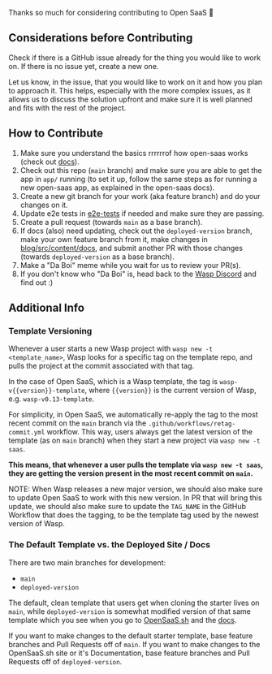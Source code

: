 Thanks so much for considering contributing to Open SaaS 🙏

## Considerations before Contributing

Check if there is a GitHub issue already for the thing you would like to work on. If there is no issue yet, create a new one.

Let us know, in the issue, that you would like to work on it and how you plan to approach it.
This helps, especially with the more complex issues, as it allows us to discuss the solution upfront and make sure it is well planned and fits with the rest of the project.

## How to Contribute

1. Make sure you understand the basics rrrrrrof how open-saas works (check out [docs](https://docs.opensaas.sh)).
2. Check out this repo (`main` branch) and make sure you are able to get the app in `app/` running (to set it up, follow the same steps as for running a new open-saas app, as explained in the open-saas docs).
3. Create a new git branch for your work (aka feature branch) and do your changes on it.
4. Update e2e tests in [e2e-tests](/e2e-tests/) if needed and make sure they are passing.
5. Create a pull request (towards `main` as a base branch).
6. If docs (also) need updating, check out the `deployed-version` branch, make your own feature branch from it, make changes in [blog/src/content/docs](/blog/src/content/docs/), and submit another PR with those changes (towards `deployed-version` as a base branch).
7. Make a "Da Boi" meme while you wait for us to review your PR(s).
8. If you don't know who "Da Boi" is, head back to the [Wasp Discord](https://discord.gg/aCamt5wCpS) and find out :)

## Additional Info

### Template Versioning

Whenever a user starts a new Wasp project with `wasp new -t <template_name>`, Wasp looks for a specific tag on the template repo, and pulls the project at the commit associated with that tag.

In the case of Open SaaS, which is a Wasp template, the tag is `wasp-v{{version}}-template`, where `{{version}}` is the current version of Wasp, e.g. `wasp-v0.13-template`.

For simplicity, in Open SaaS, we automatically re-apply the tag to the most recent commit on the `main` branch via the `.github/workflows/retag-commit.yml` workflow. This way, users always get the latest version of the template (as on `main` branch) when they start a new project via `wasp new -t saas`.

**This means, that whenever a user pulls the template via `wasp new -t saas`, they are getting the version present in the most recent commit on `main`.**

NOTE: When Wasp releases a new major version, we should also make sure to update Open SaaS to work with this new version. In PR that will bring this update, we should also make sure to update the `TAG_NAME` in the GitHub Workflow that does the tagging, to be the template tag used by the newest version of Wasp.

### The Default Template vs. the Deployed Site / Docs

There are two main branches for development:

- `main`
- `deployed-version`

The default, clean template that users get when cloning the starter lives on `main`, while `deployed-version` is somewhat modified version of that same template which you see when you go to [OpenSaaS.sh](https://opensaas.sh) and the [docs](https://docs.opensaas.sh).

If you want to make changes to the default starter template, base feature branches and Pull Requests off of `main`.
If you want to make changes to the OpenSaaS.sh site or it's Documentation, base feature branches and Pull Requests off of `deployed-version`.
